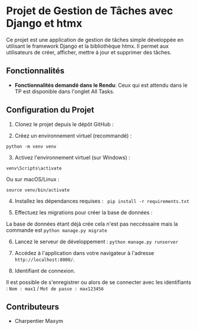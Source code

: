 # Projet de Gestion de Tâches avec Django et htmx

Ce projet est une application de gestion de tâches simple développée en utilisant le framework Django et la bibliothèque htmx. Il permet aux utilisateurs de créer, afficher, mettre à jour et supprimer des tâches.

## Fonctionnalités

- **Fonctionnalités demandé dans le Rendu**: Ceux qui est attendu dans le TP est disponible dans l'onglet All Tasks.

## Configuration du Projet

1. Clonez le projet depuis le dépôt GitHub :

2. Créez un environnement virtuel (recommandé) :

`python -m venv venv`

3. Activez l'environnement virtuel (sur Windows) :

`venv\Scripts\activate`

Ou sur macOS/Linux :

`source venv/bin/activate`

4. Installez les dépendances requises :
`
pip install -r requirements.txt`

5. Effectuez les migrations pour créer la base de données :

La base de données étant déjà crée cela n'est pas neccéssaire mais la commande est
`python manage.py migrate`

6. Lancez le serveur de développement :
  `python manage.py runserver`


7. Accédez à l'application dans votre navigateur à l'adresse `http://localhost:8000/`.

8. Identifiant de connexion.
 
Il est possible de s'enregistrer ou alors de se connecter avec les identifiants : `Nom : max1` / `Mot de passe : max123456`

## Contributeurs

- Charpentier Maxym
